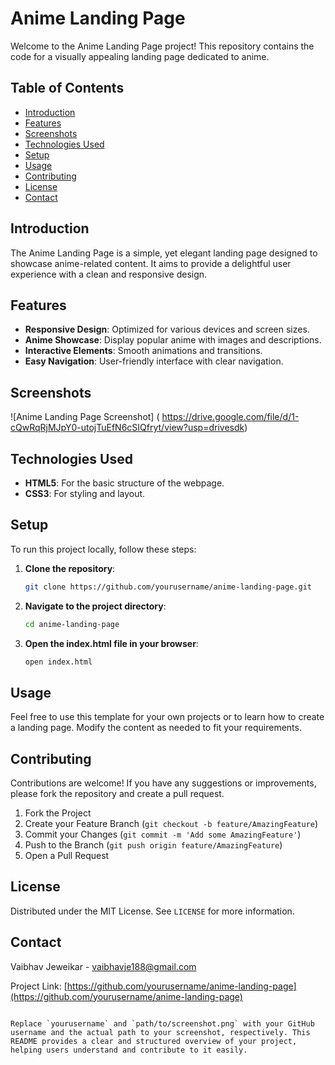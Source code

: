 
# Anime Landing Page

Welcome to the Anime Landing Page project! This repository contains the code for a visually appealing landing page dedicated to anime.

## Table of Contents

- [Introduction](#introduction)
- [Features](#features)
- [Screenshots](#screenshots)
- [Technologies Used](#technologies-used)
- [Setup](#setup)
- [Usage](#usage)
- [Contributing](#contributing)
- [License](#license)
- [Contact](#contact)

## Introduction

The Anime Landing Page is a simple, yet elegant landing page designed to showcase anime-related content. It aims to provide a delightful user experience with a clean and responsive design.

## Features

- **Responsive Design**: Optimized for various devices and screen sizes.
- **Anime Showcase**: Display popular anime with images and descriptions.
- **Interactive Elements**: Smooth animations and transitions.
- **Easy Navigation**: User-friendly interface with clear navigation.

## Screenshots

![Anime Landing Page Screenshot] ( https://drive.google.com/file/d/1-cQwRqRjMJpY0-utojTuEfN6cSIQfryt/view?usp=drivesdk) 

## Technologies Used

- **HTML5**: For the basic structure of the webpage.
- **CSS3**: For styling and layout.

## Setup

To run this project locally, follow these steps:

1. **Clone the repository**:
   ```bash
   git clone https://github.com/yourusername/anime-landing-page.git
   ```

2. **Navigate to the project directory**:
   ```bash
   cd anime-landing-page
   ```

3. **Open the index.html file in your browser**:
   ```bash
   open index.html
   ```

## Usage

Feel free to use this template for your own projects or to learn how to create a landing page. Modify the content as needed to fit your requirements.

## Contributing

Contributions are welcome! If you have any suggestions or improvements, please fork the repository and create a pull request.

1. Fork the Project
2. Create your Feature Branch (`git checkout -b feature/AmazingFeature`)
3. Commit your Changes (`git commit -m 'Add some AmazingFeature'`)
4. Push to the Branch (`git push origin feature/AmazingFeature`)
5. Open a Pull Request

## License

Distributed under the MIT License. See `LICENSE` for more information.

## Contact

Vaibhav Jeweikar - [vaibhavje188@gmail.com](mailto:vaibhavje188@gmail.com)

Project Link: [https://github.com/yourusername/anime-landing-page](https://github.com/yourusername/anime-landing-page)
```

Replace `yourusername` and `path/to/screenshot.png` with your GitHub username and the actual path to your screenshot, respectively. This README provides a clear and structured overview of your project, helping users understand and contribute to it easily.
